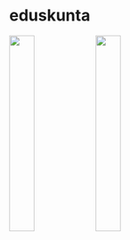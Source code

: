 # eduskunta
<img src="https://user-images.githubusercontent.com/70937274/108624888-5c51c300-7450-11eb-8165-03660276f592.jpg" width="30%">
<img src="https://user-images.githubusercontent.com/70937274/108624895-6a074880-7450-11eb-963d-c27d52917e39.jpg" width="30%">
